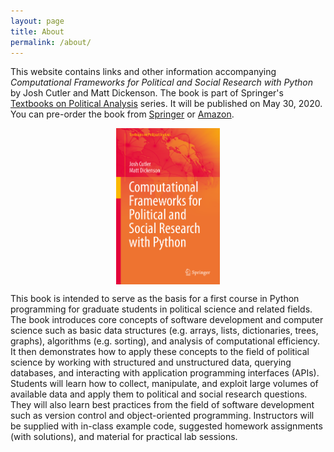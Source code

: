 ```yaml
---
layout: page
title: About
permalink: /about/
---
```


This website contains links and other information accompanying *Computational Frameworks for Political and Social Research with Python* by Josh Cutler and Matt Dickenson. The book is part of Springer's [Textbooks on Political Analysis](https://www.springer.com/series/15871?detailsPage=titles) series. It will be published on May 30, 2020. You can pre-order the book from [Springer](https://www.springer.com/gp/book/9783030368258) or [Amazon](https://amzn.to/38aIuA2).

<img align="center" style="display: block;margin: 0 auto;height:250px;width:auto;" src="/assets/cover.tiff">

This book is intended to serve as the basis for a first course in Python programming for graduate students in political science and related fields. The book introduces core concepts of software development and computer science such as basic data structures (e.g. arrays, lists, dictionaries, trees, graphs), algorithms (e.g. sorting), and analysis of computational efficiency. It then demonstrates how to apply these concepts to the field of political science by working with structured and unstructured data, querying databases, and interacting with application programming interfaces (APIs).
Students will learn how to collect, manipulate, and exploit large volumes of available data and apply them to political and social research questions. They will also learn best practices from the field of software development such as version control and object-oriented programming. Instructors will be supplied with in-class example code, suggested homework assignments (with solutions), and material for practical lab sessions.